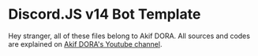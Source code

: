 # Discord.JS v14 Bot Template
Hey stranger, all of these files belong to Akif DORA. All sources and codes are explained on [Akif DORA's Youtube channel](https://youtube.com/AkifDora).
